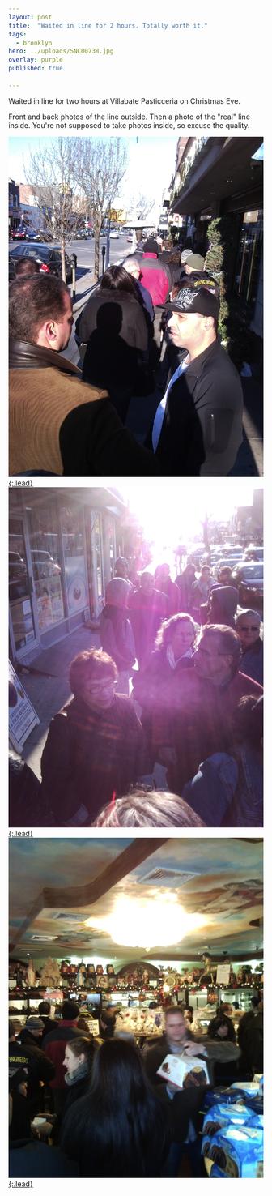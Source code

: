 ```yaml
---
layout: post
title:  "Waited in line for 2 hours. Totally worth it."
tags:
  - brooklyn
hero: ../uploads/SNC00738.jpg
overlay: purple
published: true

---
```


Waited in line for two hours at Villabate Pasticceria on Christmas Eve.

Front and back photos of the line outside. Then a photo of the "real" line inside. You're not supposed to take photos inside, so excuse the quality.

[![in front](../uploads/SNC00738.jpg){:.lead}](../uploads/SNC00738.jpg)
[![in back](../uploads/SNC00739.jpg){:.lead}](../uploads/SNC00739.jpg)
[![inside](../uploads/SNC00740.jpg){:.lead}](../uploads/SNC00740.jpg)